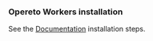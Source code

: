 ### Opereto Workers installation

See the [Documentation](https://installation-get-started/kubernetes-setup-enterprise/install_opereto_workers/) installation steps.
